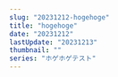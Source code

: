 ```yaml
---
slug: "20231212-hogehoge"
title: "hogehoge"
date: "20231212"
lastUpdate: "20231213"
thumbnail: ""
series: "ホゲホゲテスト"
---
```

